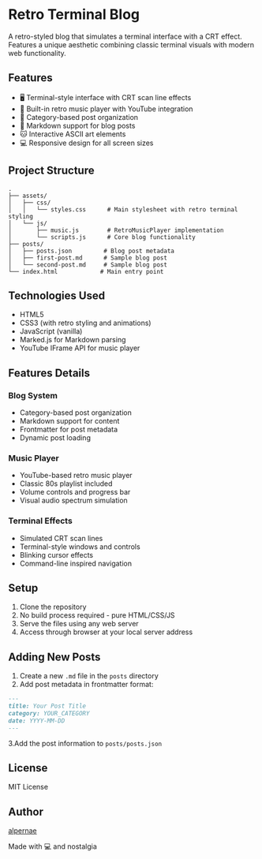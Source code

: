 # Retro Terminal Blog

A retro-styled blog that simulates a terminal interface with a CRT effect. Features a unique aesthetic combining classic terminal visuals with modern web functionality.

## Features

- 🖥️ Terminal-style interface with CRT scan line effects
- 🎵 Built-in retro music player with YouTube integration
- 📁 Category-based post organization
- 📝 Markdown support for blog posts
- 🐱 Interactive ASCII art elements
- 💻 Responsive design for all screen sizes

## Project Structure

```plaintext
.
├── assets/
│   ├── css/
│   │   └── styles.css      # Main stylesheet with retro terminal styling
│   └── js/
│       ├── music.js        # RetroMusicPlayer implementation
│       └── scripts.js      # Core blog functionality
├── posts/
│   ├── posts.json         # Blog post metadata
│   ├── first-post.md      # Sample blog post
│   └── second-post.md     # Sample blog post
└── index.html            # Main entry point
```

## Technologies Used

- HTML5
- CSS3 (with retro styling and animations)
- JavaScript (vanilla)
- Marked.js for Markdown parsing
- YouTube IFrame API for music player

## Features Details

### Blog System

- Category-based post organization
- Markdown support for content
- Frontmatter for post metadata
- Dynamic post loading

### Music Player

- YouTube-based retro music player
- Classic 80s playlist included
- Volume controls and progress bar
- Visual audio spectrum simulation

### Terminal Effects

- Simulated CRT scan lines
- Terminal-style windows and controls
- Blinking cursor effects
- Command-line inspired navigation

## Setup

1. Clone the repository
2. No build process required - pure HTML/CSS/JS
3. Serve the files using any web server
4. Access through browser at your local server address

## Adding New Posts

1. Create a new `.md` file in the `posts` directory
2. Add post metadata in frontmatter format:

```markdown
---
title: Your Post Title
category: YOUR_CATEGORY
date: YYYY-MM-DD
---
```

3.Add the post information to `posts/posts.json`

## License

MIT License

## Author

[alpernae](https://twitter.com/alpernae)

Made with 💻 and nostalgia
